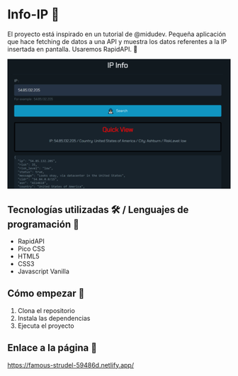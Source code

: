 # Info-IP 📓

El proyecto está inspirado en un tutorial de @midudev. Pequeña aplicación que hace fetching de datos a una API y muestra los datos referentes a la IP insertada en pantalla. Usaremos RapidAPI. 🤔

![Imagen representativa](https://github.com/JuanmiAcosta/Info-IP/blob/main/captura.png?raw=true)

## Tecnologías utilizadas 🛠️ / Lenguajes de programación 👀

* RapidAPI
* Pico CSS
* HTML5
* CSS3
* Javascript Vanilla

## Cómo empezar 🫡

1. Clona el repositorio
2. Instala las dependencias
3. Ejecuta el proyecto

## Enlace a la página :link:

https://famous-strudel-59486d.netlify.app/
